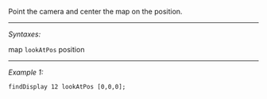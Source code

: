 Point the camera and center the map on the position.


---
*Syntaxes:*

map `lookAtPos` position

---
*Example 1:*

```sqf
findDisplay 12 lookAtPos [0,0,0];
```